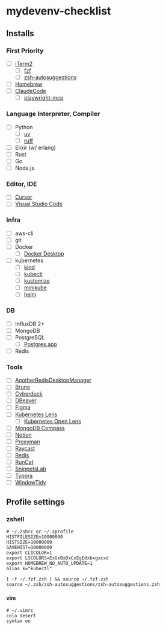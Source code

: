 # mydevenv-checklist

## Installs

### First Priority

- [ ] [iTerm2](https://iterm2.com/)
    - [ ] [fzf](https://github.com/junegunn/fzf)
    - [ ] [zsh-autosuggestions](https://github.com/zsh-users/zsh-autosuggestions)
- [ ] [Homebrew](https://brew.sh/)
- [ ] [ClaudeCode](https://www.anthropic.com/claude-code)
    - [ ] [playwright-mcp](https://github.com/microsoft/playwright-mcp)

### Language Interpreter, Compiler

- [ ] Python
    - [ ] [uv](https://docs.astral.sh/uv/)
    - [ ] [ruff](https://github.com/astral-sh/ruff)
- [ ] Elixir (w/ erlang)
- [ ] Rust
- [ ] Go
- [ ] Node.js

### Editor, IDE

- [ ] [Cursor](https://www.cursor.com/)
- [ ] [Visual Studio Code](https://code.visualstudio.com/)

### Infra

- [ ] aws-cli
- [ ] git
- [ ] Docker
    - [ ] [Docker Desktop](https://www.docker.com/get-started/)
- [ ] kubernetes
    - [ ] [kind](https://kind.sigs.k8s.io/)
    - [ ] [kubectl](https://kubernetes.io/docs/tasks/tools/install-kubectl-macos/#install-with-homebrew-on-macos)
    - [ ] [kustomize](https://kustomize.io/)
    - [ ] [minikube](https://minikube.sigs.k8s.io/docs/start/)
    - [ ] [helm](https://helm.sh/)

### DB

- [ ] InfluxDB 2+
- [ ] MongoDB
- [ ] PostgreSQL
    - [ ] [Postgres.app](https://postgresapp.com/)
- [ ] Redis

### Tools

- [ ] [AnotherRedisDesktopManager](https://github.com/qishibo/AnotherRedisDesktopManager)
- [ ] [Bruno](https://www.usebruno.com/)
- [ ] [Cyberduck](https://cyberduck.io/)
- [ ] [DBeaver](https://dbeaver.io/)
- [ ] [Figma](https://www.figma.com/)
- [ ] [Kubernetes Lens](https://k8slens.dev/)
    - [ ] [Kubernetes Open Lens](https://github.com/MuhammedKalkan/OpenLens)
- [ ] [MongoDB Compass](https://www.mongodb.com/products/compass)
- [ ] [Notion](https://www.notion.so/ko-kr/desktop)
- [ ] [Proxyman](https://proxyman.io/)
- [ ] [Raycast](https://raycast.com/)
- [ ] [Redis](https://redis.com/redis-enterprise/redis-insight/)
- [ ] [RunCat](https://kyome.io/runcat/index.html?lang=en)
- [ ] [SnippetsLab](https://www.renfei.org/snippets-lab/)
- [ ] [Typora](https://typora.io/)
- [ ] [WindowTidy](https://www.lightpillar.com/window-tidy.html)

## Profile settings

### zshell

```shell
# ~/.zshrc or ~/.zprofile
HISTFILESIZE=10000000
HISTSIZE=10000000
SAVEHIST=10000000
export CLICOLOR=1
export LSCOLORS=ExGxBxDxCxEgEdxbxgxcxd
export HOMEBREW_NO_AUTO_UPDATE=1
alias k="kubectl"

[ -f ~/.fzf.zsh ] && source ~/.fzf.zsh
source ~/.zsh/zsh-autosuggestions/zsh-autosuggestions.zsh
```

#### vim

```shell
# ~/.vimrc
colo desert
syntax on
```
